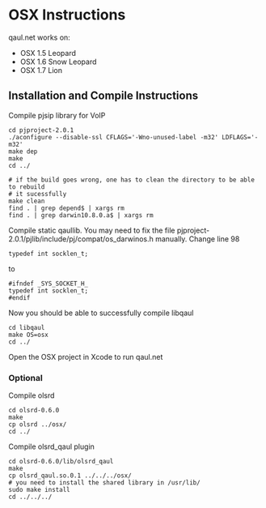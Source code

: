 OSX Instructions
================

qaul.net works on:
* OSX 1.5 Leopard
* OSX 1.6 Snow Leopard
* OSX 1.7 Lion


Installation and Compile Instructions
--------------------------------------

Compile pjsip library for VoIP

    cd pjproject-2.0.1
    ./aconfigure --disable-ssl CFLAGS='-Wno-unused-label -m32' LDFLAGS='-m32'
    make dep
    make
    cd ../

    # if the build goes wrong, one has to clean the directory to be able to rebuild 
    # it sucessfully
    make clean
    find . | grep depend$ | xargs rm
    find . | grep darwin10.8.0.a$ | xargs rm

Compile static qaullib. 
You may need to fix the file pjproject-2.0.1/pjlib/include/pj/compat/os_darwinos.h manually.
Change line 98

    typedef int socklen_t;
    
to
   
    #ifndef _SYS_SOCKET_H_
    typedef int socklen_t;
    #endif

Now you should be able to successfully compile libqaul   

    cd libqaul
    make OS=osx
    cd ../

Open the OSX project in Xcode to run qaul.net


### Optional

Compile olsrd

    cd olsrd-0.6.0
    make
    cp olsrd ../osx/
    cd ../

Compile olsrd_qaul plugin

    cd olsrd-0.6.0/lib/olsrd_qaul
    make
    cp olsrd_qaul.so.0.1 ../../../osx/
    # you need to install the shared library in /usr/lib/
    sudo make install
    cd ../../../
